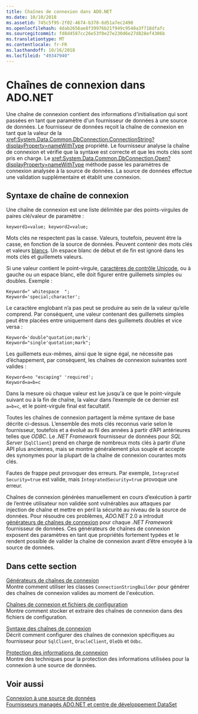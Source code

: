 ```yaml
---
title: Chaînes de connexion dans ADO.NET
ms.date: 10/10/2018
ms.assetid: 745c5f95-2f02-4674-b378-6d51a7ec2490
ms.openlocfilehash: 4dab2656ae8f39976b21f949c9548a3f718dfafc
ms.sourcegitcommit: fd8d4587cc26e53f0e27e230d6e27d828ef4306b
ms.translationtype: MT
ms.contentlocale: fr-FR
ms.lasthandoff: 10/16/2018
ms.locfileid: "49347940"
---
```

# <a name="connection-strings-in-adonet"></a>Chaînes de connexion dans ADO.NET

Une chaîne de connexion contient des informations d'initialisation qui sont passées en tant que paramètre d'un fournisseur de données à une source de données. Le fournisseur de données reçoit la chaîne de connexion en tant que la valeur de la <xref:System.Data.Common.DbConnection.ConnectionString?displayProperty=nameWithType> propriété. Le fournisseur analyse la chaîne de connexion et vérifie que la syntaxe est correcte et que les mots clés sont pris en charge. Le <xref:System.Data.Common.DbConnection.Open?displayProperty=nameWithType> méthode passe les paramètres de connexion analysée à la source de données. La source de données effectue une validation supplémentaire et établit une connexion.

## <a name="connection-string-syntax"></a>Syntaxe de chaîne de connexion

Une chaîne de connexion est une liste délimitée par des points-virgules de paires clé/valeur de paramètre :
  
    keyword1=value; keyword2=value;
  
Mots clés ne respectent pas la casse. Valeurs, toutefois, peuvent être la casse, en fonction de la source de données. Peuvent contenir des mots clés et valeurs [blancs](https://en.wikipedia.org/wiki/Whitespace_character#Unicode). Un espace blanc de début et de fin est ignoré dans les mots clés et guillemets valeurs.

Si une valeur contient le point-virgule, [caractères de contrôle Unicode](https://en.wikipedia.org/wiki/Unicode_control_characters), ou à gauche ou un espace blanc, elle doit figurer entre guillemets simples ou doubles. Exemple :

    Keyword=" whitespace  ";
    Keyword='special;character';

Le caractère englobant n’a pas peut se produire au sein de la valeur qu’elle comprend. Par conséquent, une valeur contenant des guillemets simples peut être placées entre uniquement dans des guillemets doubles et vice versa :

    Keyword='double"quotation;mark';
    Keyword="single'quotation;mark";

Les guillemets eux-mêmes, ainsi que le signe égal, ne nécessite pas d’échappement, par conséquent, les chaînes de connexion suivantes sont valides :

    Keyword=no "escaping" 'required';
    Keyword=a=b=c

Dans la mesure où chaque valeur est lue jusqu'à ce que le point-virgule suivant ou à la fin de chaîne, la valeur dans l’exemple de ce dernier est `a=b=c`, et le point-virgule final est facultatif.

Toutes les chaînes de connexion partagent la même syntaxe de base décrite ci-dessus. L’ensemble des mots clés reconnus varie selon le fournisseur, toutefois et a évolué au fil des années à partir d’API antérieures telles que *ODBC*. Le *.NET Framework* fournisseur de données pour *SQL Server* (`SqlClient`) prend en charge de nombreux mots clés à partir d’une API plus anciennes, mais se montre généralement plus souple et accepte des synonymes pour la plupart de la chaîne de connexion courantes mots clés.

Fautes de frappe peut provoquer des erreurs. Par exemple, `Integrated Security=true` est valide, mais `IntegratedSecurity=true` provoque une erreur.

Chaînes de connexion générées manuellement en cours d’exécution à partir de l’entrée utilisateur non validée sont vulnérables aux attaques par injection de chaîne et mettre en péril la sécurité au niveau de la source de données. Pour résoudre ces problèmes, *ADO.NET* 2.0 a introduit [générateurs de chaînes de connexion](../../../../docs/framework/data/adonet/connection-string-builders.md) pour chaque *.NET Framework* fournisseur de données. Ces générateurs de chaînes de connexion exposent des paramètres en tant que propriétés fortement typées et le rendent possible de valider la chaîne de connexion avant d’être envoyée à la source de données.

## <a name="in-this-section"></a>Dans cette section  
 [Générateurs de chaînes de connexion](../../../../docs/framework/data/adonet/connection-string-builders.md)  
 Montre comment utiliser les classes `ConnectionStringBuilder` pour générer des chaînes de connexion valides au moment de l'exécution.
  
 [Chaînes de connexion et fichiers de configuration](../../../../docs/framework/data/adonet/connection-strings-and-configuration-files.md)  
 Montre comment stocker et extraire des chaînes de connexion dans des fichiers de configuration.
  
 [Syntaxe des chaînes de connexion](../../../../docs/framework/data/adonet/connection-string-syntax.md)  
 Décrit comment configurer des chaînes de connexion spécifiques au fournisseur pour `SqlClient`, `OracleClient`, `OleDb` et `Odbc`.
  
 [Protection des informations de connexion](../../../../docs/framework/data/adonet/protecting-connection-information.md)  
 Montre des techniques pour la protection des informations utilisées pour la connexion à une source de données.
  
## <a name="see-also"></a>Voir aussi  
 [Connexion à une source de données](/cpp/data/odbc/connecting-to-a-data-source)  
 [Fournisseurs managés ADO.NET et centre de développement DataSet](https://go.microsoft.com/fwlink/?LinkId=217917)
